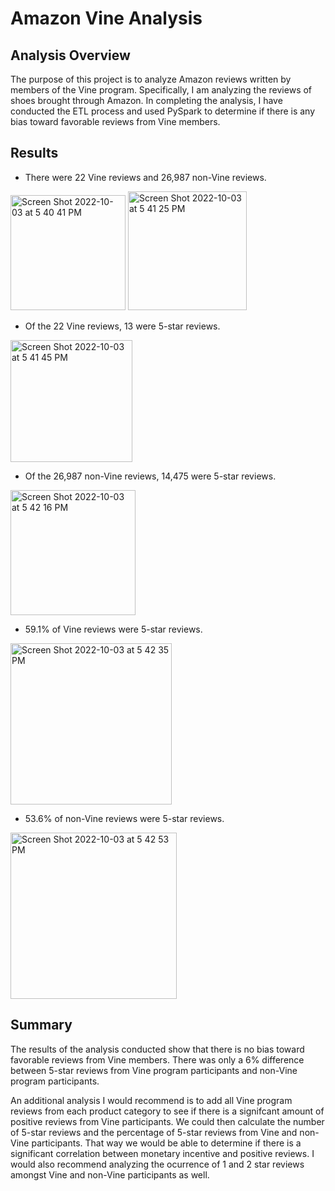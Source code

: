 # Amazon Vine Analysis

## Analysis Overview
The purpose of this project is to analyze Amazon reviews written by members of the Vine program. Specifically, I am analyzing the reviews of shoes brought through Amazon. In completing the analysis, I have conducted the ETL process and used PySpark to determine if there is any bias toward favorable reviews from Vine members.

## Results
- There were 22 Vine reviews and 26,987 non-Vine reviews.

<img width="184" alt="Screen Shot 2022-10-03 at 5 40 41 PM" src="https://user-images.githubusercontent.com/107032720/193698939-09e65852-d830-422d-906a-45e9dbed6812.png">
<img width="190" alt="Screen Shot 2022-10-03 at 5 41 25 PM" src="https://user-images.githubusercontent.com/107032720/193698993-f5b161e7-24e0-41d9-aba1-f4d02b6e37ff.png">

- Of the 22 Vine reviews, 13 were 5-star reviews.

<img width="195" alt="Screen Shot 2022-10-03 at 5 41 45 PM" src="https://user-images.githubusercontent.com/107032720/193699058-165925d3-04e0-4aa8-848e-067eb318ad6b.png">

- Of the 26,987 non-Vine reviews, 14,475 were 5-star reviews.

<img width="200" alt="Screen Shot 2022-10-03 at 5 42 16 PM" src="https://user-images.githubusercontent.com/107032720/193699192-b3c5db4c-8112-4b9f-a876-c3490bdefe51.png">

- 59.1% of Vine reviews were 5-star reviews.

<img width="258" alt="Screen Shot 2022-10-03 at 5 42 35 PM" src="https://user-images.githubusercontent.com/107032720/193699199-9f6c6acf-cd2f-4775-b38f-8cb474567eb9.png">

- 53.6% of non-Vine reviews were 5-star reviews.

<img width="266" alt="Screen Shot 2022-10-03 at 5 42 53 PM" src="https://user-images.githubusercontent.com/107032720/193699214-77040273-5557-4b14-82ed-d9914a20460b.png">

## Summary
The results of the analysis conducted show that there is no bias toward favorable reviews from Vine members. There was only a 6% difference between 5-star reviews from Vine program participants and non-Vine program participants.

An additional analysis I would recommend is to add all Vine program reviews from each product category to see if there is a signifcant amount of positive reviews from Vine participants. We could then calculate the number of 5-star reviews and the percentage of 5-star reviews from Vine and non-Vine participants. That way we would be able to determine if there is a significant correlation between monetary incentive and positive reviews. I would also recommend analyzing the ocurrence of 1 and 2 star reviews amongst Vine and non-Vine participants as well.
